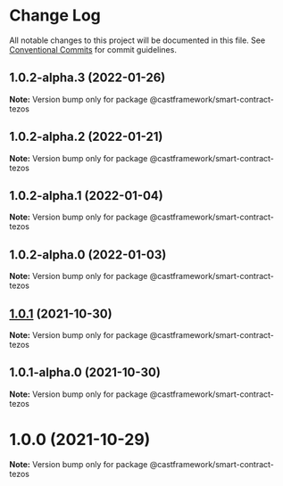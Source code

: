 # Change Log

All notable changes to this project will be documented in this file.
See [Conventional Commits](https://conventionalcommits.org) for commit guidelines.

## 1.0.2-alpha.3 (2022-01-26)

**Note:** Version bump only for package @castframework/smart-contract-tezos





## 1.0.2-alpha.2 (2022-01-21)

**Note:** Version bump only for package @castframework/smart-contract-tezos





## 1.0.2-alpha.1 (2022-01-04)

**Note:** Version bump only for package @castframework/smart-contract-tezos





## 1.0.2-alpha.0 (2022-01-03)

**Note:** Version bump only for package @castframework/smart-contract-tezos





## [1.0.1](https://github.com/castframework/cast/compare/v1.0.1-alpha.0...v1.0.1) (2021-10-30)

**Note:** Version bump only for package @castframework/smart-contract-tezos





## 1.0.1-alpha.0 (2021-10-30)

**Note:** Version bump only for package @castframework/smart-contract-tezos





# 1.0.0 (2021-10-29)

**Note:** Version bump only for package @castframework/smart-contract-tezos
